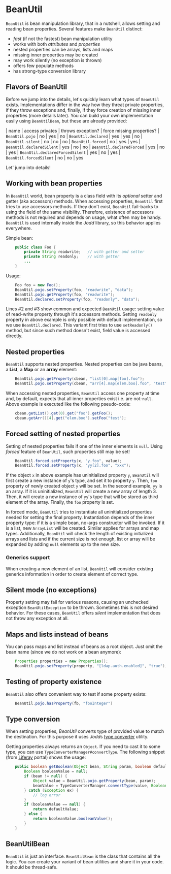 # BeanUtil

`BeanUtil` is bean manipulation library, that in a nutshell, allows
setting and reading bean properties. Several features make `BeanUtil`
distinct:

* *fast* (if not the fastest) bean manipulation utility
* works with both *attributes* and *properties*
* nested properties can be arrays, lists and maps
* missing inner properties may be created
* may work silently (no exception is thrown)
* offers few populate methods
* has strong-type conversion library

## Flavors of BeanUtil

Before we jump into the details, let's quickly learn what types of `BeanUtil`
exists. Implementations differ in the way how they threat private properties,
if they throw exceptions and, finally, if they force creation of missing inner
properties (more details later). You can build your own implementation easily
using `BeanUtilBean`, but these are already provided:

| name | access privates | throws exception? | force missing properties?
| `BeanUtil.pojo`           | no  | yes | no
| `BeanUtil.declared`       | yes | yes | no
| `BeanUtil.silent`         | no  | no  | no
| `BeanUtil.forced`         | no  | yes | yes
| `BeanUtil.declaredSilent` | yes | no  | no
| `BeanUtil.declaredForced` | yes | no  | yes
| `BeanUtil.declaredForcedSilent` | yes | no | yes
| `BeanUtil.forcedSilent`   | no  | no | yes

Let' jump into details!

## Working with bean properties

In `BeanUtil` world, bean property is a class field with its *optional*
setter and getter (aka accessors) methods. When accessing properties,
`BeanUtil` first tries to use accessors methods. If they don't exist,
`BeanUtil` fail-backs to using the field of the same visibility.
Therefore, existence of accessors methods is not required and depends on
usage, what often may be handy. `BeanUtil` is used internally inside
the *Jodd* library, so this behavior applies everywhere.

Simple bean:

~~~~~ java
    public class Foo {
    	private String readwrite;   // with getter and setter
    	private String readonly;    // with getter
    	...
    }
~~~~~

Usage:

~~~~~ java
    Foo foo = new Foo();
    BeanUtil.pojo.setProperty(foo, "readwrite", "data");
    BeanUtil.pojo.getProperty(foo, "readwrite");
    BeanUtil.declared.setProperty(foo, "readonly", "data");
~~~~~

Lines #2 and #3 show common and expected `BeanUtil` usage: setting value
of read-write property through it's accessors methods. Setting
`readonly` property in above example is only possible with default
implementation, so we use `BeanUtil.declared`. This variant first tries to
use `setReadonly()` method, but since such method doesn't exist,
field value is accessed directly.

## Nested properties

`BeanUtil` supports nested properties. Nested properties can be java beans,
a **List**, a **Map** or an **array** element:

~~~~~ java
    BeanUtil.pojo.getProperty(cbean, "list[0].map[foo].foo");
    BeanUtil.pojo.setProperty(cbean, "arr[4].map[elem.boo].foo", "test");
~~~~~

When accessing nested properties, `BeanUtil` access one property at time
and, by default, expects that all inner properties exist
i.e. are not-`null`. Above example is executed like the
following pseudo-code:

~~~~~ java
    cbean.getList().get(0).get("foo").getFoo();
    cbean.getArr()[4].get("elem.boo").setFoo("test");
~~~~~


## Forced setting of nested properties

Setting of nested properties fails if one of the inner elements is `null`.
Using *forced* feature of `BeanUtil`, such properties still may be set!

~~~~~ java
    BeanUtil.forced.setProperty(x, "y.foo", value);
    BeanUtil.forced.setProperty(x, "yy[2].foo", "xxx");
~~~~~

If the object `x` in above example has uninitialized property `y`,
`BeanUtil` will first create a new instance of `y`\'s type, and set it
to property `y`. Then, `foo` property of newly created object `y` will
be set. In the second example, `yy` is an array. If it is uninitialized,
`BeanUtil` will create a new array of length 3. Then, it will create a
new instance of `yy`\'s type that will be stored as third element of the
array. Finally, the `foo` property is set.

In forced mode, `BeanUtil` tries to instantiate all uninitialized properties
needed for setting the final property. Instantiation depends of the
inner property type: if it is a simple bean, no-args constructor will be invoked.
If it is a list, new `ArrayList` will be created. Similar applies for arrays
and map types. Additionally, `BeanUtil` will check the length of
existing initialized arrays and lists and if the current size is not
enough, list or array will be expanded by adding `null` elements up to
the new size.

### Generics support

When creating a new element of an list, `BeanUtil` will consider
existing generics information in order to create element of correct
type.

## Silent mode (no exceptions)

Property setting may fail for various reasons, causing an unchecked
exception `BeanUtilException` to be thrown. Sometimes this is not
desired behavior. For these cases, `BeanUtil` offers *silent* implementation
that does not throw any exception at all.

## Maps and lists instead of beans

You can pass maps and list instead of beans as a root object. Just omit
the bean name (since we do not work on a bean anymore):

~~~~~ java
    Properties properties = new Properties();
    BeanUtil.pojo.setProperty(property, "[ldap.auth.enabled]", "true");
~~~~~

## Testing of property existence

`BeanUtil` also offers convenient way to test if some property exists:

~~~~~ java
    BeanUtil.pojo.hasProperty(fb, "fooInteger")
~~~~~

## Type conversion

When setting properties, *BeanUtil* converts type of provided value to
match the destination. For this purpose it uses *Jodd*s [type converter](/util/typeconverter.html) utility.

Getting properties always returns an `Object`. If you need to cast it to
some type, you can use `TypeConverterManager#convertType`. The following
snippet (from [Liferay](http://www.liferay.com) portal) shows the usage:

~~~~~ java
    public boolean getBoolean(Object bean, String param, boolean defaultValue) {
    	Boolean booleanValue = null;
    	if (bean != null) {
    		Object value = BeanUtil.pojo.getProperty(bean, param);
    		beanValue = TypeConverterManager.convertType(value, Boolean.class);
    	} catch (Exception ex) {
    		// log error
    	}
    	if (booleanValue == null) {
    		return defaultValue;
    	} else {
    		return booleanValue.booleanValue();
    	}
    }
~~~~~

## BeanUtilBean

`BeanUtil` is just an interface. `BeanUtilBean` is the class that contains
all the logic. You can create your variant of bean utilities and share it in
your code. It should be thread-safe.
